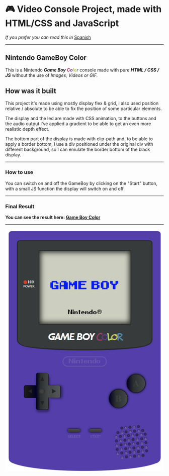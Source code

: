 # :video_game: Video Console Project, made with HTML/CSS and JavaScript 

*If you prefer you can read this in* [Spanish](/README-ESP.md)


-------------------------------------------------

## Nintendo GameBoy Color

This is a Nintendo ***Game Boy <span style="color:#a73569">C</span><span style="color:#643a8d">o</span><span style="color:#a4d562">l</span><span style="color:#cdc44f">o</span><span style="color:#4489a7">r</span>*** console made with pure ***HTML / CSS / JS*** without the use of *Images, Videos or GIF.*

## How was it built

This project it's made using mostly display flex & grid, I also used position relative / absolute to be able to fix the position of some particular elements.

The display and the led are made with CSS animation, to the buttons and the audio output I've applied a gradient to be able to get an even more realistic depth effect.

The bottom part of the display is made with clip-path and, to be able to apply a border bottom, I use a div positioned under the original div with different background, so I can emulate the border bottom of the black display.

-------------------------------------------------


### How to use

You can switch on and off the GameBoy by clicking on the "Start" button, with a small JS function the display will switch on and off.

-------------------------------------------------


### Final Result

**You can see the result here: [Game Boy Color](https://germanilu.github.io/Proyecto-Videoconsola/)**

-------------------------------------------------

![GameBoyColor](img/GameBoy-Color-on.png)


